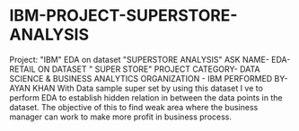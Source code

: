 # IBM-PROJECT-SUPERSTORE-ANALYSIS
Project: "IBM" EDA on dataset "SUPERSTORE ANALYSIS"
ASK NAME- EDA- RETAIL ON DATASET " SUPER STORE" PROJECT CATEGORY- DATA SCIENCE & BUSINESS ANALYTICS ORGANIZATION - IBM PERFORMED BY- AYAN KHAN With Data sample super set by using this dataset I ve to perform EDA to establish hidden relation in between the data points in the dataset. The objective of this to find weak area where the business manager can work to make more profit in business process.
